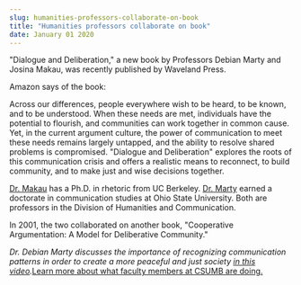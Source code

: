 ```yaml
---
slug: humanities-professors-collaborate-on-book
title: "Humanities professors collaborate on book"
date: January 01 2020
---
```


  
<p>
  "Dialogue and Deliberation," a new book by Professors Debian Marty and Josina
  Makau, was recently published by Waveland Press.
</p>
<p>Amazon says of the book:</p>
<p>
  Across our differences, people everywhere wish to be heard, to be known, and
  to be understood. When these needs are met, individuals have the potential to
  flourish, and communities can work together in common cause. Yet, in the
  current argument culture, the power of communication to meet these needs
  remains largely untapped, and the ability to resolve shared problems is
  compromised. "Dialogue and Deliberation" explores the roots of this
  communication crisis and offers a realistic means to reconnect, to build
  community, and to make just and wise decisions together.
</p>
<p>
  <a href="https://hcom.csumb.edu/josina-makau-0">Dr. Makau</a> has a Ph.D. in
  rhetoric from UC Berkeley.
  <a href="https://hcom.csumb.edu/debian-marty">Dr. Marty</a> earned a doctorate
  in communication studies at Ohio State University. Both are professors in the
  Division of Humanities and Communication.
</p>
<p>
  In 2001, the two collaborated on another book, "Cooperative Argumentation: A
  Model for Deliberative Community."
</p>
<p>
  <em
    >Dr. Debian Marty discusses the importance of recognizing communication
    patterns in order to create a more peaceful and just society
    <a href="https://youtu.be/dyTewGJF_6A">in this video</a>.</em
  ><a href="https://news.csumb.edu/news/2012/nov/25/faculty-highlights"
    >Learn more about what faculty members at CSUMB are doing.</a
  >
</p>
 
